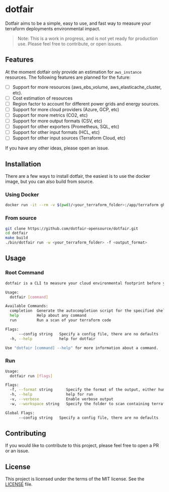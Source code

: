 # dotfair

Dotfair aims to be a simple, easy to use, and fast way to measure your terraform deployments environmental impact.

> Note: This is a work in progress, and is not yet ready for production use. Please feel free to contribute, or open issues. 

## Features
At the moment dotfair only provide an estimation for `aws_instance` resources. The following features are planned for the future:

- [ ] Support for more resources (aws_ebs_volume, aws_elasticache_cluster, etc).
- [ ] Cost estimation of resources
- [ ] Region factor to account for different power grids and energy sources.
- [ ] Support for more cloud providers (Azure, GCP, etc)
- [ ] Support for more metrics (CO2, etc)
- [ ] Support for more output formats (CSV, etc)
- [ ] Support for other exporters (Prometheus, SQL, etc)
- [ ] Support for other input formats (HCL, etc)
- [ ] Support for other input sources (Terraform Cloud, etc)

If you have any other ideas, please open an issue.

## Installation
There are a few ways to install dotfair, the easiest is to use the docker image, but you can also build from source.
### Using Docker
```bash
docker run -it --rm -v $(pwd)/<your_terraform_folder>:/app/terraform ghcr.io/dotfair-opensource/dotfair:latest  ./dotfair run
```

### From source
```bash
git clone https://github.com/dotfair-opensource/dotfair.git
cd dotfair
make build
./bin/dotfair run -w <your_terraform_folder> -f <output_format>
```

## Usage

### Root Command
```bash
dotfair is a CLI to measure your cloud environmental footprint before you deploy

Usage:
  dotfair [command]

Available Commands:
  completion  Generate the autocompletion script for the specified shell
  help        Help about any command
  run         Run a scan of your terraform code

Flags:
      --config string   Specify a config file, there are no defaults
  -h, --help            help for dotfair

Use "dotfair [command] --help" for more information about a command.
```

### Run
```bash
Usage:
  dotfair run [flags]

Flags:
  -f, --format string      Specify the format of the output, either human-readable or json (default "human-readable")
  -h, --help               help for run
  -v, --verbose            Enable verbose output
  -w, --workspace string   Specify the folder to scan containing terraform code (default "./terraform")

Global Flags:
      --config string   Specify a config file, there are no defaults
```

## Contributing
If you would like to contribute to this project, please feel free to open a PR or an issue.

## License
This project is licensed under the terms of the MIT license. See the [LICENSE](LICENSE) file.